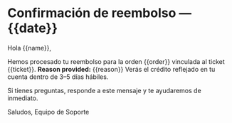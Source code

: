 # Confirmación de reembolso — {{date}}

Hola {{name}},

Hemos procesado tu reembolso para la orden {{order}} vinculada al ticket {{ticket}}.
**Reason provided:** {{reason}}
Verás el crédito reflejado en tu cuenta dentro de 3–5 días hábiles.

Si tienes preguntas, responde a este mensaje y te ayudaremos de inmediato.

Saludos,
Equipo de Soporte